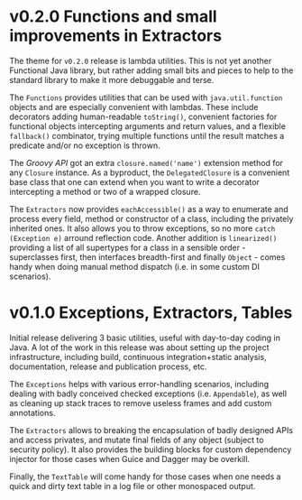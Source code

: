# v0.2.0 Functions and small improvements in Extractors 

The theme for `v0.2.0` release is lambda utilities. This is not yet another 
 Functional Java library, but rather adding small bits and pieces to help
 to the standard library to make it more debuggable and terse.

The `Functions` provides utilities that can be used with `java.util.function` 
 objects and are especially convenient with lambdas. These include decorators
 adding human-readable `toString()`, convenient factories for functional objects 
 intercepting arguments and return values, and a flexible `fallback()` combinator, 
 trying multiple functions until the result matches a predicate and/or no 
 exception is thrown. 

The *Groovy API* got an extra `closure.named('name')` extension method for
 any `Closure` instance. As a byproduct, the `DelegatedClosure` is a convenient 
 base class that one can extend when you want to write a decorator intercepting
 a method or two of a wrapped closure.

The `Extractors` now provides `eachAccessible()` as a way to enumerate and 
 process every field, method or constructor of a class, including the privately 
 inherited ones. It also allows you to throw exceptions, so no more `catch (Exception e)`
 arround reflection code. Another addition is `linearized()` providing a list 
 of all supertypes for a class in a sensible order - superclasses first, then
 interfaces breadth-first and finally `Object` - comes handy when doing manual
 method dispatch (i.e. in some custom DI scenarios). 

# v0.1.0 Exceptions, Extractors, Tables

Initial release delivering 3 basic utilities, useful with day-to-day coding in Java. 
 A lot of the work in this release was about setting up the project infrastructure,
 including build, continuous integration+static analysis, documentation, release and
 publication process, etc. 

The `Exceptions` helps with various error-handling scenarios, including dealing with
 badly conceived checked exceptions (i.e. `Appendable`), as well as cleaning up stack 
 traces to remove useless frames and add custom annotations.

The `Extractors` allows to breaking the encapsulation of badly designed APIs and 
 access privates, and mutate final fields of any object (subject to security policy).
 It also provides the building blocks for custom dependency injector for those cases 
 when Guice and Dagger may be overkill.
 
Finally, the `TextTable` will come handy for those cases when one needs a quick and 
 dirty text table in a log file or other monospaced output.